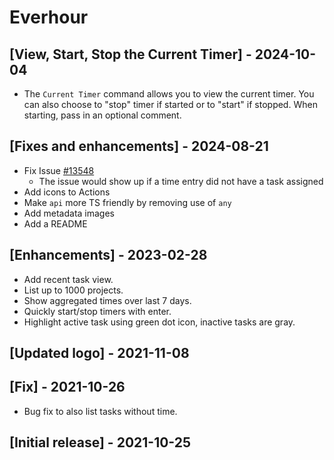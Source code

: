 # Everhour

##  [View, Start, Stop the Current Timer] - 2024-10-04

- The `Current Timer` command allows you to view the current timer. You can also choose to "stop" timer if started or to "start" if stopped. When starting, pass in an optional comment.

##  [Fixes and enhancements] - 2024-08-21

- Fix Issue [#13548](https://github.com/raycast/extensions/issues/13548)
    - The issue would show up if a time entry did not have a task assigned
- Add icons to Actions
- Make `api` more TS friendly by removing use of `any`
- Add metadata images
- Add a README

## [Enhancements] - 2023-02-28

- Add recent task view.
- List up to 1000 projects.
- Show aggregated times over last 7 days.
- Quickly start/stop timers with enter.
- Highlight active task using green dot icon, inactive tasks are gray.

## [Updated logo] - 2021-11-08

## [Fix] - 2021-10-26

- Bug fix to also list tasks without time.

## [Initial release] - 2021-10-25
